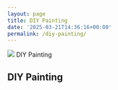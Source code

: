 ```yaml
---
layout: page
title: DIY Painting
date: '2025-03-21T14:36:16+00:00'
permalink: /diy-painting/
---
```


![](/assets/img//)
DIY Painting
## DIY Painting